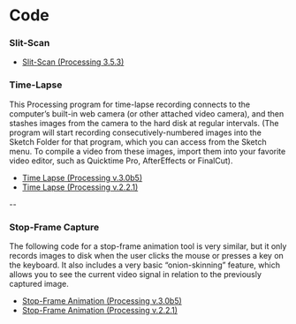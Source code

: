 # Code

### Slit-Scan

* [Slit-Scan (Processing 3.5.3)](slit_scan/slit_scan.pde)


### Time-Lapse 

This Processing program for time-lapse recording connects to the computer’s built-in web camera (or other attached video camera), and then stashes images from the camera to the hard disk at regular intervals. (The program will start recording consecutively-numbered images into the Sketch Folder for that program, which you can access from the Sketch menu. To compile a video from these images, import them into your favorite video editor, such as Quicktime Pro, AfterEffects or FinalCut).

* [Time Lapse (Processing v.3.0b5)](time_lapse/time_lapse_processing_v30b5)
* [Time Lapse (Processing v.2.2.1)](time_lapse/time_lapse_processing_v221)

-- 

### Stop-Frame Capture

The following code for a stop-frame animation tool is very similar, but it only records images to disk when the user clicks the mouse or presses a key on the keyboard. It also includes a very basic “onion-skinning” feature, which allows you to see the current video signal in relation to the previously captured image.

* [Stop-Frame Animation (Processing v.3.0b5)](stop_frame/stop_frame_processing_v30b5)
* [Stop-Frame Animation (Processing v.2.2.1)](stop_frame/stop_frame_processing_v221)
